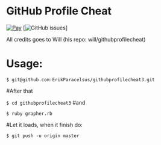 # GitHub Profile Cheat
[![Pay](https://img.shields.io/badge/%24-free-%23a10000.svg)](#) [![GitHub issues](https://img.shields.io/github/issues/erikparacelsus/githubprofilecheat3.svg)]
 
 All credits goes to Will (his repo: will/githubprofilecheat)
 
# Usage:
`$ git@github.com:ErikParacelsus/githubprofilecheat3.git`

#After that
 
 `$ cd githubprofilecheat3`
#and
 
 `$ ruby grapher.rb`
 
#Let it loads, when it finish do:
 
 `$ git push -u origin master`

